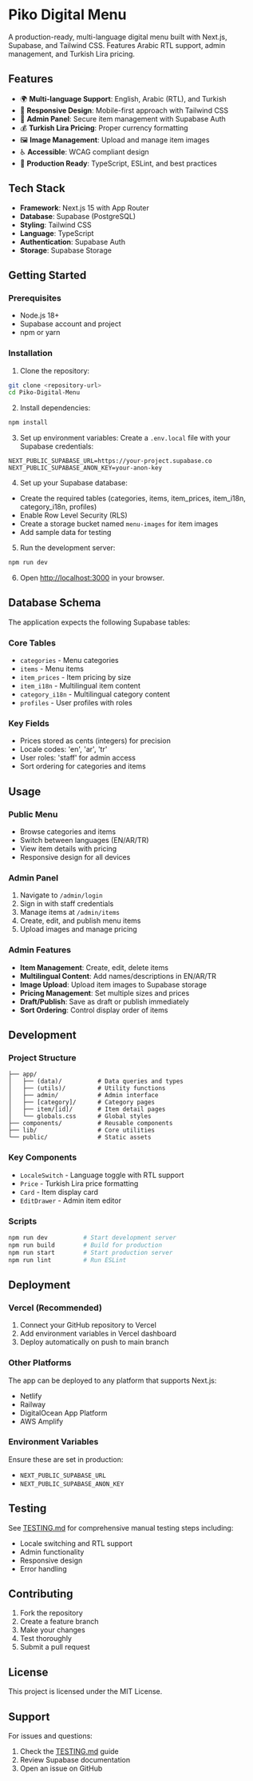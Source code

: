 # Piko Digital Menu

A production-ready, multi-language digital menu built with Next.js, Supabase, and Tailwind CSS. Features Arabic RTL support, admin management, and Turkish Lira pricing.

## Features

- 🌍 **Multi-language Support**: English, Arabic (RTL), and Turkish
- 📱 **Responsive Design**: Mobile-first approach with Tailwind CSS
- 🔐 **Admin Panel**: Secure item management with Supabase Auth
- 💰 **Turkish Lira Pricing**: Proper currency formatting
- 🖼️ **Image Management**: Upload and manage item images
- ♿ **Accessible**: WCAG compliant design
- 🚀 **Production Ready**: TypeScript, ESLint, and best practices

## Tech Stack

- **Framework**: Next.js 15 with App Router
- **Database**: Supabase (PostgreSQL)
- **Styling**: Tailwind CSS
- **Language**: TypeScript
- **Authentication**: Supabase Auth
- **Storage**: Supabase Storage

## Getting Started

### Prerequisites

- Node.js 18+ 
- Supabase account and project
- npm or yarn

### Installation

1. Clone the repository:
```bash
git clone <repository-url>
cd Piko-Digital-Menu
```

2. Install dependencies:
```bash
npm install
```

3. Set up environment variables:
Create a `.env.local` file with your Supabase credentials:
```env
NEXT_PUBLIC_SUPABASE_URL=https://your-project.supabase.co
NEXT_PUBLIC_SUPABASE_ANON_KEY=your-anon-key
```

4. Set up your Supabase database:
- Create the required tables (categories, items, item_prices, item_i18n, category_i18n, profiles)
- Enable Row Level Security (RLS)
- Create a storage bucket named `menu-images` for item images
- Add sample data for testing

5. Run the development server:
```bash
npm run dev
```

6. Open [http://localhost:3000](http://localhost:3000) in your browser.

## Database Schema

The application expects the following Supabase tables:

### Core Tables
- `categories` - Menu categories
- `items` - Menu items
- `item_prices` - Item pricing by size
- `item_i18n` - Multilingual item content
- `category_i18n` - Multilingual category content
- `profiles` - User profiles with roles

### Key Fields
- Prices stored as cents (integers) for precision
- Locale codes: 'en', 'ar', 'tr'
- User roles: 'staff' for admin access
- Sort ordering for categories and items

## Usage

### Public Menu
- Browse categories and items
- Switch between languages (EN/AR/TR)
- View item details with pricing
- Responsive design for all devices

### Admin Panel
1. Navigate to `/admin/login`
2. Sign in with staff credentials
3. Manage items at `/admin/items`
4. Create, edit, and publish menu items
5. Upload images and manage pricing

### Admin Features
- **Item Management**: Create, edit, delete items
- **Multilingual Content**: Add names/descriptions in EN/AR/TR
- **Image Upload**: Upload item images to Supabase storage
- **Pricing Management**: Set multiple sizes and prices
- **Draft/Publish**: Save as draft or publish immediately
- **Sort Ordering**: Control display order of items

## Development

### Project Structure
```
├── app/
│   ├── (data)/          # Data queries and types
│   ├── (utils)/         # Utility functions
│   ├── admin/           # Admin interface
│   ├── [category]/      # Category pages
│   ├── item/[id]/       # Item detail pages
│   └── globals.css      # Global styles
├── components/          # Reusable components
├── lib/                 # Core utilities
└── public/              # Static assets
```

### Key Components
- `LocaleSwitch` - Language toggle with RTL support
- `Price` - Turkish Lira price formatting
- `Card` - Item display card
- `EditDrawer` - Admin item editor

### Scripts
```bash
npm run dev          # Start development server
npm run build        # Build for production
npm run start        # Start production server
npm run lint         # Run ESLint
```

## Deployment

### Vercel (Recommended)
1. Connect your GitHub repository to Vercel
2. Add environment variables in Vercel dashboard
3. Deploy automatically on push to main branch

### Other Platforms
The app can be deployed to any platform that supports Next.js:
- Netlify
- Railway
- DigitalOcean App Platform
- AWS Amplify

### Environment Variables
Ensure these are set in production:
- `NEXT_PUBLIC_SUPABASE_URL`
- `NEXT_PUBLIC_SUPABASE_ANON_KEY`

## Testing

See [TESTING.md](./TESTING.md) for comprehensive manual testing steps including:
- Locale switching and RTL support
- Admin functionality
- Responsive design
- Error handling

## Contributing

1. Fork the repository
2. Create a feature branch
3. Make your changes
4. Test thoroughly
5. Submit a pull request

## License

This project is licensed under the MIT License.

## Support

For issues and questions:
1. Check the [TESTING.md](./TESTING.md) guide
2. Review Supabase documentation
3. Open an issue on GitHub